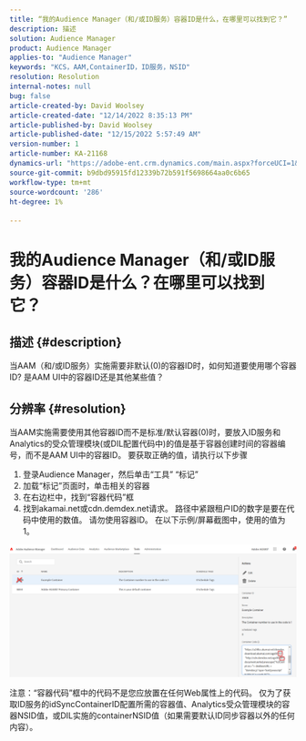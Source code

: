 ```yaml
---
title: “我的Audience Manager（和/或ID服务）容器ID是什么，在哪里可以找到它？”
description: 描述
solution: Audience Manager
product: Audience Manager
applies-to: "Audience Manager"
keywords: "KCS，AAM,ContainerID，ID服务，NSID"
resolution: Resolution
internal-notes: null
bug: false
article-created-by: David Woolsey
article-created-date: "12/14/2022 8:35:13 PM"
article-published-by: David Woolsey
article-published-date: "12/15/2022 5:57:49 AM"
version-number: 1
article-number: KA-21168
dynamics-url: "https://adobe-ent.crm.dynamics.com/main.aspx?forceUCI=1&pagetype=entityrecord&etn=knowledgearticle&id=14ebc5cb-ee7b-ed11-81ac-6045bd006a22"
source-git-commit: b9dbd95915fd12339b72b591f5698664aa0c6b65
workflow-type: tm+mt
source-wordcount: '286'
ht-degree: 1%

---
```


# 我的Audience Manager（和/或ID服务）容器ID是什么？在哪里可以找到它？

## 描述 {#description}


当AAM（和/或ID服务）实施需要非默认(0)的容器ID时，如何知道要使用哪个容器ID? 是AAM UI中的容器ID还是其他某些值？


## 分辨率 {#resolution}


当AAM实施需要使用其他容器ID而不是标准/默认容器(0)时，要放入ID服务和Analytics的受众管理模块(或DIL配置代码中)的值是基于容器创建时间的容器编号，而不是AAM UI中的容器ID。 要获取正确的值，请执行以下步骤

1. 登录Audience Manager，然后单击“工具” “标记”
2. 加载“标记”页面时，单击相关的容器
3. 在右边栏中，找到“容器代码”框
4. 找到akamai.net或cdn.demdex.net请求。 路径中紧跟租户ID的数字是要在代码中使用的数值。 请勿使用容器ID。 在以下示例/屏幕截图中，使用的值为1。


![](assets/4768ad75-347c-ed11-81ac-6045bd006a22.png)

注意：“容器代码”框中的代码不是您应放置在任何Web属性上的代码。 仅为了获取ID服务的idSyncContainerID配置所需的容器值、Analytics受众管理模块的容器NSID值，或DIL实施的containerNSID值（如果需要默认ID同步容器以外的任何内容）。


